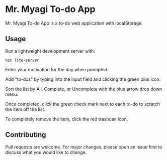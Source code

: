 # Mr. Myagi To-do App
 
Mr. Myagi To-do App is a to-do web application with localStorage.

## Usage

Run a lightweight development server with:
```
npx lite-server
```
Enter your motivation for the day when prompted.

Add "to-dos" by typing into the input field and clicking the green plus icon.

Sort the list by All, Complete, or Uncomplete with the blue arrow drop down menu.

Once completed, click the green check mark next to each to-do to scratch the item off the list.

To completely remove the item, click the red trashcan icon.

## Contributing
Pull requests are welcome. For major changes, please open an issue first to discuss what you would like to change.